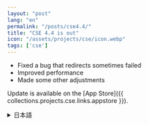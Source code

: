 ```yaml
---
layout: "post"
lang: "en"
permalink: "/posts/cse4.4/"
title: "CSE 4.4 is out"
icon: "/assets/projects/cse/icon.webp"
tags: ['cse']
---
```


- Fixed a bug that redirects sometimes failed
- Improved performance
- Made some other adjustments

Update is available on the [App Store]({{ collections.projects.cse.links.appstore }}).

<details lang="ja">
<summary>日本語</summary>

- リダイレクトがうまく行われないことがある問題を修正しました
- パフォーマンスを改善しました
- その他いくつかの調整を行いました

</details>
